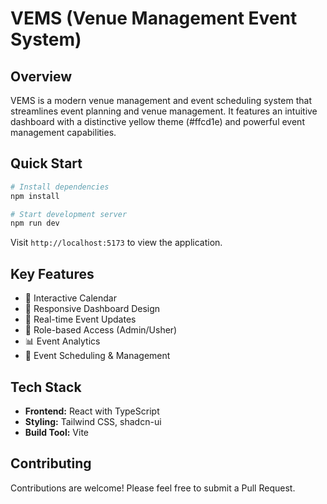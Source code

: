 # VEMS (Venue Management Event System)

## Overview

VEMS is a modern venue management and event scheduling system that streamlines event planning and venue management. It features an intuitive dashboard with a distinctive yellow theme (#ffcd1e) and powerful event management capabilities.

## Quick Start

```bash
# Install dependencies
npm install

# Start development server
npm run dev
```

Visit `http://localhost:5173` to view the application.

## Key Features

- 📅 Interactive Calendar 
- 📱 Responsive Dashboard Design
- 🔄 Real-time Event Updates
- 👥 Role-based Access (Admin/Usher)
- 📊 Event Analytics
- 🎫 Event Scheduling & Management

## Tech Stack

- **Frontend:** React with TypeScript
- **Styling:** Tailwind CSS, shadcn-ui
- **Build Tool:** Vite

## Contributing

Contributions are welcome! Please feel free to submit a Pull Request.